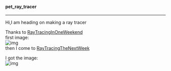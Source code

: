 #### pet_ray_tracer
***
Hi,I am heading on making a ray tracer</br>

Thanks to [RayTracingInOneWeekend](
https://raytracing.github.io/books/RayTracingInOneWeekend.html)
</br>
first image:</br>
![img](https://raytracing.github.io/images/img-1.21-book1-final.jpg)
</br>
then I come to [RayTracingTheNextWeek](https://raytracing.github.io/books/RayTracingTheNextWeek.html)</br>

I got the image:</br>
![img](https://raytracing.github.io/images/img-2.22-book2-final.jpg)


